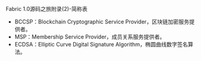 Fabric 1.0源码之旅附录(2)-简称表

* BCCSP：Blockchain Cryptographic Service Provider，区块链加密服务提供者。
* MSP：Membership Service Provider，成员关系服务提供者。
* ECDSA：Elliptic Curve Digital Signature Algorithm，椭圆曲线数字签名算法。
